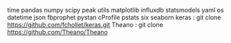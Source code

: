 time
pandas
numpy
scipy
peak
utils
matplotlib
influxdb
statsmodels
yaml
os
datetime
json
fbprophet
pystan
cProfile
pstats
six
seaborn
keras : git clone https://github.com/fchollet/keras.git 
Theano : git clone https://github.com/Theano/Theano

